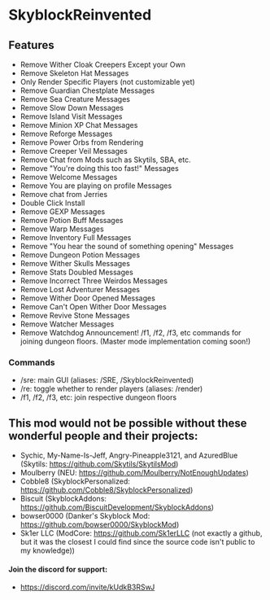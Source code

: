 # SkyblockReinvented
## Features
* Remove Wither Cloak Creepers Except your Own
* Remove Skeleton Hat Messages
* Only Render Specific Players (not customizable yet)
* Remove Guardian Chestplate Messages
* Remove Sea Creature Messages
* Remove Slow Down Messages
* Remove Island Visit Messages
* Remove Minion XP Chat Messages
* Remove Reforge Messages
* Remove Power Orbs from Rendering
* Remove Creeper Veil Messages
* Remove Chat from Mods such as Skytils, SBA, etc.
* Remove "You're doing this too fast!" Messages
* Remove Welcome Messages
* Remove You are playing on profile Messages
* Remove chat from Jerries
* Double Click Install
* Remove GEXP Messages
* Remove Potion Buff Messages
* Remove Warp Messages
* Remove Inventory Full Messages
* Remove "You hear the sound of something opening" Messages
* Remove Dungeon Potion Messages
* Remove Wither Skulls Messages
* Remove Stats Doubled Messages
* Remove Incorrect Three Weirdos Messages
* Remove Lost Adventurer Messages
* Remove Wither Door Opened Messages
* Remove Can't Open Wither Door Messages
* Remove Revive Stone Messages
* Remove Watcher Messages
* Remove Watchdog Announcement!
/f1, /f2, /f3, etc commands for joining dungeon floors. (Master mode implementation coming soon!)
### Commands
* /sre: main GUI (aliases: /SRE, /SkyblockReinvented)
* /re: toggle whether to render players (aliases: /render)
* /f1, /f2, /f3, etc: join respective dungeon floors
## This mod would not be possible without these wonderful people and their projects:
* Sychic, My-Name-Is-Jeff, Angry-Pineapple3121, and AzuredBlue (Skytils: https://github.com/Skytils/SkytilsMod)
* Moulberry (NEU: https://github.com/Moulberry/NotEnoughUpdates)
* Cobble8 (SkyblockPersonalized: https://github.com/Cobble8/SkyblockPersonalized)
* Biscuit (SkyblockAddons: https://github.com/BiscuitDevelopment/SkyblockAddons)
* bowser0000 (Danker's Skyblock Mod: https://github.com/bowser0000/SkyblockMod)
* Sk1er LLC (ModCore: https://github.com/Sk1erLLC (not exactly a github, but it was the closest I could find since the source code isn't public to my knowledge))
#### Join the discord for support: 
* https://discord.com/invite/kUdkB3RSwJ
